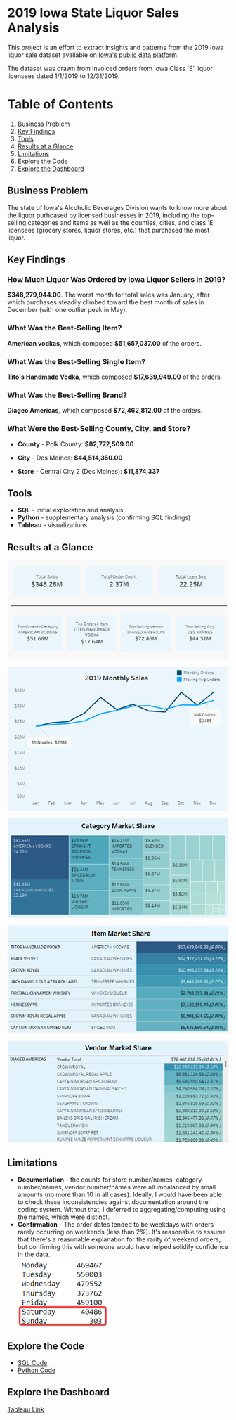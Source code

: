 # 2019 Iowa State Liquor Sales Analysis
This project is an effort to extract insights and patterns from the 2019 Iowa liquor sale dataset available on [Iowa's public data platform](https://data.iowa.gov/Sales-Distribution/2019-Iowa-Liquor-Sales/38x4-vs5h). 

The dataset was drawn from invoiced orders from Iowa Class 'E' liquor licensees dated 1/1/2019 to 12/31/2019. 


# Table of Contents
1. [Business Problem](#business_problem)
2. [Key Findings](#key_findings)
3. [Tools](#tools)
4. [Results at a Glance](#results_at_a_glance)
5. [Limitations](#limitations)
6. [Explore the Code](#explore_the_code)
7. [Explore the Dashboard](#explore_the_dashboard)

## Business Problem
The state of Iowa's Alcoholic Beverages Division wants to know more about the liquor purhcased by licensed businesses in 2019, including the top-selling categories and items as well as the counties, cities, and class 'E' licensees (grocery stores, liquor stores, etc.) that purchased the most liquor.  

## Key Findings 

### How Much Liquor Was Ordered by Iowa Liquor Sellers in 2019?  
**$348,279,944.00**. The worst month for total sales was January, after which purchases steadily climbed toward the best month of sales in December (with one outlier peak in May).   

### What Was the Best-Selling Item?
**American vodkas**, which composed **$51,657,037.00** of the orders.

### What Was the Best-Selling Single Item?
**Tito's Handmade Vodka**, which composed **$17,639,949.00** of the orders.

### What Was the Best-Selling Brand?
**Diageo Americas**, which composed **$72,462,812.00** of the orders.

### What Were the Best-Selling County, City, and Store?

* **County** - Polk County: **$82,772,509.00**

* **City** - Des Moines: **$44,514,350.00** 

* **Store** - Central City 2 (Des Moines): **$11,874,337**

## Tools
* **SQL** - initial exploration and analysis
* **Python** - supplementary analysis (confirming SQL findings) 
* **Tableau** - visualizations

## Results at a Glance  
![](https://github.com/rp2323/data_analysis_portfolio/blob/83097a6096d332977cf9ff4beee3a78982d9b344/iowa_2019_liquor_sales_project/images/totals.png)  

![](https://github.com/rp2323/data_analysis_portfolio/blob/83097a6096d332977cf9ff4beee3a78982d9b344/iowa_2019_liquor_sales_project/images/2019_overall_time_series.png) 

![](https://github.com/rp2323/data_analysis_portfolio/blob/83097a6096d332977cf9ff4beee3a78982d9b344/iowa_2019_liquor_sales_project/images/category_treemap.png) 

![](https://github.com/rp2323/data_analysis_portfolio/blob/83097a6096d332977cf9ff4beee3a78982d9b344/iowa_2019_liquor_sales_project/images/item_heatmap.png) 

![vendor_heatmap.png](https://github.com/rp2323/data_analysis_portfolio/blob/83097a6096d332977cf9ff4beee3a78982d9b344/iowa_2019_liquor_sales_project/images/vendor_heatmap.png) 

## Limitations
* **Documentation** - the counts for store number/names, category number/names, vendor number/names were all imbalanced by small amounts (no more than 10 in all cases). Ideally, I would have been able to check these inconsistencies against documentation around the coding system. Without that, I deferred to aggregating/computing using the names, which were distinct. 
* **Confirmation** - The order dates tended to be weekdays with orders rarely occurring on weekends (less than 2%). It's reasonable to assume that there's a reasonable explanation for the rarity of weekend orders, but confirming this with someone would have helped solidify confidence in the data.  
![](https://github.com/rp2323/data_analysis_portfolio/blob/2a07ff88e734cca3779b61baac6497e4017c91d1/iowa_2019_liquor_sales_project/images/orders_by_day_of_week.png)

## Explore the Code
* [SQL Code](https://github.com/rp2323/data_analysis_portfolio/blob/main/iowa_2019_liquor_sales_project/sql/iowa_2019_liquor_sales_sql)
* [Python Code](https://github.com/rp2323/data_analysis_portfolio/tree/main/iowa_2019_liquor_sales_project/python)

## Explore the Dashboard
[Tableau Link](https://public.tableau.com/views/2019IowaLiquorSales/Overview-Dash?:language=en-US&publish=yes&:display_count=n&:origin=viz_share_link)
 

